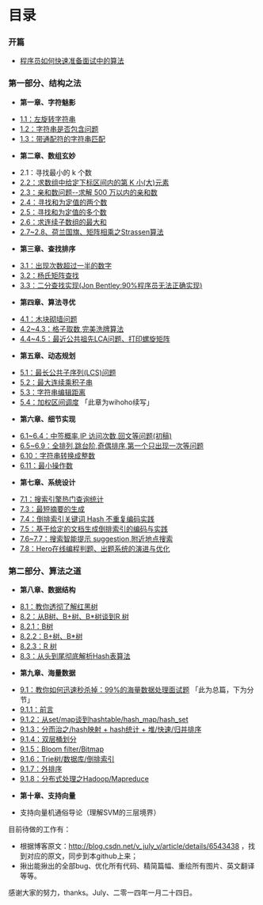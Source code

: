 目录
==============================

### 开篇
* [程序员如何快速准备面试中的算法](00.01.md)


### 第一部分、结构之法
* **第一章、字符魅影**
 - [1.1：左旋转字符串](01.01.md)
 - [1.2：字符串是否包含问题](01.02.md)
 - [1.3：带通配符的字符串匹配](01.03.md)
* **第二章、数组玄妙**
 - 2.1：寻找最小的 k 个数 
 - [2.2：求数组中给定下标区间内的第 K 小(大)元素](02.02.md)
 - [2.3：亲和数问题--求解 500 万以内的亲和数](02.03.md)
 - [2.4：寻找和为定值的两个数](02.04.md)
 - [2.5：寻找和为定值的多个数](02.05.md)
 - [2.6：求连续子数组的最大和](02.06.md)
 - [2.7~2.8、荷兰国旗、矩阵相乘之Strassen算法](02.07~02.08.md)
* **第三章、查找排序**
 - [3.1：出现次数超过一半的数字](03.01.md)
 - [3.2：杨氏矩阵查找](03.02.md)
 - [3.3：二分查找实现(Jon Bentley:90%程序员无法正确实现)](03.03.md)
* **第四章、算法寻优**
 - [4.1：木块砌墙问题](04.01.md)
 - [4.2~4.3：格子取数,完美洗牌算法](04.02~04.03.md)
 - [4.4~4.5：最近公共祖先LCA问题、打印螺旋矩阵](04.04~04.05.md) 
* **第五章、动态规划**
 - [5.1：最长公共子序列(LCS)问题](05.01.md)
 - [5.2：最大连续乘积子串](05.02.md)
 - [5.3：字符串编辑距离](05.03.md)
 - [5.4：加权区间调度](05.04.md)  「此章为wihoho续写」
* **第六章、细节实现**
 - [6.1~6.4：中签概率,IP 访问次数,回文等问题(初稿)](06.01~06.04.md)
 - [6.5~6.9：全排列,跳台阶,奇偶排序,第一个只出现一次等问题](06.05~06.09.md)
 - [6.10：字符串转换成整数](06.10.md)
 - [6.11：最小操作数](06.11.md)
* **第七章、系统设计**
 - [7.1：搜索引擎热门查询统计](07.01.md)
 - [7.3：最短摘要的生成](07.02.md)
 - [7.4：倒排索引关键词 Hash 不重复编码实践](07.03.md)
 - [7.5：基于给定的文档生成倒排索引的编码与实践](07.04.md)
 - [7.6~7.7：搜索智能提示 suggestion,附近地点搜索](07.05~07.06.md)
 - [7.8：Hero在线编程判题、出题系统的演进与优化](07.07.md)

### 第二部分、算法之道
* **第八章、数据结构**
 - [8.1：教你透彻了解红黑树](08.01.md)
 - [8.2：从B树、B+树、B*树谈到R 树](08.02.md) 
 - [8.2.1：B树](08.02.01.md)
 - [8.2.2：B+树、B*树](08.02.02.md)
 - [8.2.3：R 树](08.02.03.md)
 - [8.3：从头到尾彻底解析Hash表算法](08.03.md)
* **第九章、海量数据**
 - [9.1：教你如何迅速秒杀掉：99%的海量数据处理面试题](09.01.md) 「此为总篇，下为分节」
 - [9.1.1：前言](09.01.01.md)
 - [9.1.2：从set/map谈到hashtable/hash_map/hash_set](09.01.02.md)
 - [9.1.3：分而治之/hash映射 + hash统计 + 堆/快速/归并排序](09.01.03.md)
 - [9.1.4：双层桶划分](09.01.04.md)
 - [9.1.5：Bloom filter/Bitmap](09.01.05.md)
 - [9.1.6：Trie树/数据库/倒排索引](09.01.06.md)
 - [9.1.7：外排序](09.01.07.md)
 - [9.1.8：分布式处理之Hadoop/Mapreduce](09.01.08.md)
* **第十章、支持向量**
 - 支持向量机通俗导论（理解SVM的三层境界）


目前待做的工作有：
 - 根据博客原文：http://blog.csdn.net/v_july_v/article/details/6543438 ，找到对应的原文，同步到本github上来；
 - 揪出能揪出的全部bug、优化所有代码、精简篇幅、重绘所有图片、英文翻译等等。

感谢大家的努力，thanks。July、二零一四年一月二十四日。
